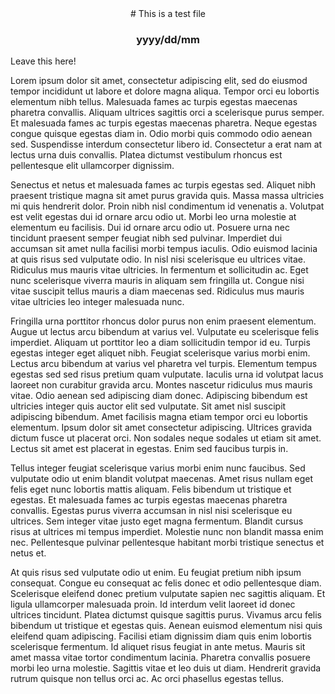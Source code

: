 <center>
# This is a test file

### yyyy/dd/mm
</center>

Leave this here!

Lorem ipsum dolor sit amet, consectetur adipiscing elit, sed do eiusmod tempor incididunt ut labore et dolore magna
aliqua. Tempor orci eu lobortis elementum nibh tellus. Malesuada fames ac turpis egestas maecenas pharetra convallis.
Aliquam ultrices sagittis orci a scelerisque purus semper. Et malesuada fames ac turpis egestas maecenas pharetra. Neque
egestas congue quisque egestas diam in. Odio morbi quis commodo odio aenean sed. Suspendisse interdum consectetur libero
id. Consectetur a erat nam at lectus urna duis convallis. Platea dictumst vestibulum rhoncus est pellentesque elit
ullamcorper dignissim.

Senectus et netus et malesuada fames ac turpis egestas sed. Aliquet nibh praesent tristique magna sit amet purus gravida
quis. Massa massa ultricies mi quis hendrerit dolor. Proin nibh nisl condimentum id venenatis a. Volutpat est velit
egestas dui id ornare arcu odio ut. Morbi leo urna molestie at elementum eu facilisis. Dui id ornare arcu odio ut.
Posuere urna nec tincidunt praesent semper feugiat nibh sed pulvinar. Imperdiet dui accumsan sit amet nulla facilisi
morbi tempus iaculis. Odio euismod lacinia at quis risus sed vulputate odio. In nisl nisi scelerisque eu ultrices vitae.
Ridiculus mus mauris vitae ultricies. In fermentum et sollicitudin ac. Eget nunc scelerisque viverra mauris in aliquam
sem fringilla ut. Congue nisi vitae suscipit tellus mauris a diam maecenas sed. Ridiculus mus mauris vitae ultricies leo
integer malesuada nunc.

Fringilla urna porttitor rhoncus dolor purus non enim praesent elementum. Augue ut lectus arcu bibendum at varius vel.
Vulputate eu scelerisque felis imperdiet. Aliquam ut porttitor leo a diam sollicitudin tempor id eu. Turpis egestas
integer eget aliquet nibh. Feugiat scelerisque varius morbi enim. Lectus arcu bibendum at varius vel pharetra vel
turpis. Elementum tempus egestas sed sed risus pretium quam vulputate. Iaculis urna id volutpat lacus laoreet non
curabitur gravida arcu. Montes nascetur ridiculus mus mauris vitae. Odio aenean sed adipiscing diam donec. Adipiscing
bibendum est ultricies integer quis auctor elit sed vulputate. Sit amet nisl suscipit adipiscing bibendum. Amet
facilisis magna etiam tempor orci eu lobortis elementum. Ipsum dolor sit amet consectetur adipiscing. Ultrices gravida
dictum fusce ut placerat orci. Non sodales neque sodales ut etiam sit amet. Lectus sit amet est placerat in egestas.
Enim sed faucibus turpis in.

Tellus integer feugiat scelerisque varius morbi enim nunc faucibus. Sed vulputate odio ut enim blandit volutpat
maecenas. Amet risus nullam eget felis eget nunc lobortis mattis aliquam. Felis bibendum ut tristique et egestas. Et
malesuada fames ac turpis egestas maecenas pharetra convallis. Egestas purus viverra accumsan in nisl nisi scelerisque
eu ultrices. Sem integer vitae justo eget magna fermentum. Blandit cursus risus at ultrices mi tempus imperdiet.
Molestie nunc non blandit massa enim nec. Pellentesque pulvinar pellentesque habitant morbi tristique senectus et netus
et.

At quis risus sed vulputate odio ut enim. Eu feugiat pretium nibh ipsum consequat. Congue eu consequat ac felis donec et
odio pellentesque diam. Scelerisque eleifend donec pretium vulputate sapien nec sagittis aliquam. Et ligula ullamcorper
malesuada proin. Id interdum velit laoreet id donec ultrices tincidunt. Platea dictumst quisque sagittis purus. Vivamus
arcu felis bibendum ut tristique et egestas quis. Aenean euismod elementum nisi quis eleifend quam adipiscing. Facilisi
etiam dignissim diam quis enim lobortis scelerisque fermentum. Id aliquet risus feugiat in ante metus. Mauris sit amet
massa vitae tortor condimentum lacinia. Pharetra convallis posuere morbi leo urna molestie. Sagittis vitae et leo duis
ut diam. Hendrerit gravida rutrum quisque non tellus orci ac. Ac orci phasellus egestas tellus.
